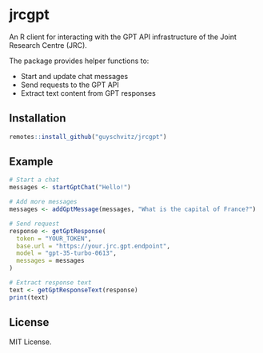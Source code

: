 # jrcgpt

An R client for interacting with the GPT API infrastructure of the Joint Research Centre (JRC).

The package provides helper functions to:

-   Start and update chat messages
-   Send requests to the GPT API
-   Extract text content from GPT responses

## Installation

``` r
remotes::install_github("guyschvitz/jrcgpt")
```

## Example

``` r
# Start a chat
messages <- startGptChat("Hello!")

# Add more messages
messages <- addGptMessage(messages, "What is the capital of France?")

# Send request
response <- getGptResponse(
  token = "YOUR_TOKEN",
  base.url = "https://your.jrc.gpt.endpoint",
  model = "gpt-35-turbo-0613",
  messages = messages
)

# Extract response text
text <- getGptResponseText(response)
print(text)
```

## License
MIT License.
